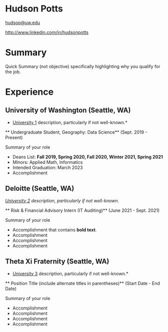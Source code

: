 # Hudson Potts

hudsop@uw.edu

http://www.linkedin.com/in/hudsonpotts

# Summary

Quick Summary (not objective) specifically highlighting why you qualify for the job.

# Experience

## University of Washington (Seattle, WA)

* [University 1][] description, particularly if not well-known.*

** Undergraduate Student, Geography: Data Science** (Sept. 2019 - Present)

Summary of your role

- Deans List: **Fall 2019, Spring 2020, Fall 2020, Winter 2021, Spring 2021**
- Minors: Applied Math, Informatics
- Intended Graduation: March 2023
- Accomplishment

## Deloitte (Seattle, WA)
*[University 2][] description, particularly if not well-known.*

** Risk & Financial Advisory Intern (IT Auditing)** (June 2021 - Sept. 2021)

Summary of your role

- Accomplishment that contains **bold text**.
- Accomplishment
- Accomplishment
- Accomplishment

## Theta Xi Fraternity (Seattle, WA)
* [University 3][] description, particularly if not well-known.*

** Position Title (include alternate titles in parentheses)** (Start Date - End Date)

Summary of your role

- Accomplishment
- Accomplishment
- Accomplishment
- Accomplishment


[University 1]: http://www.univ1.edu
[University 2]: http://www.univ2.edu
[University 3]: http://www.univ3.edu